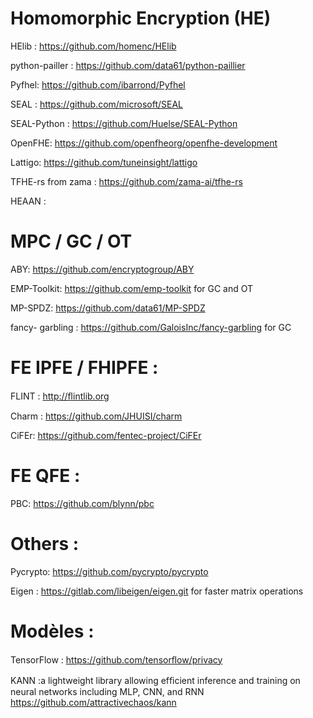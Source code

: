 # Homomorphic Encryption  (HE)
HElib :  https://github.com/homenc/HElib 

python-pailler : https://github.com/data61/python-paillier

Pyfhel: https://github.com/ibarrond/Pyfhel

SEAL : https://github.com/microsoft/SEAL

SEAL-Python : https://github.com/Huelse/SEAL-Python

OpenFHE: https://github.com/openfheorg/openfhe-development

Lattigo: https://github.com/tuneinsight/lattigo

TFHE-rs from zama : https://github.com/zama-ai/tfhe-rs

HEAAN : 

# MPC / GC / OT

ABY: https://github.com/encryptogroup/ABY

EMP-Toolkit: https://github.com/emp-toolkit for GC and OT

MP-SPDZ: https://github.com/data61/MP-SPDZ

fancy- garbling : https://github.com/GaloisInc/fancy-garbling for GC


# FE IPFE / FHIPFE :

FLINT : http://ﬂintlib.org 

Charm : https://github.com/JHUISI/charm

CiFEr:  https://github.com/fentec-project/CiFEr

# FE QFE :

PBC: https://github.com/blynn/pbc


# Others :

Pycrypto: https://github.com/pycrypto/pycrypto

Eigen : https://gitlab.com/libeigen/eigen.git   for faster matrix operations


# Modèles :

TensorFlow : https://github.com/tensorﬂow/privacy

KANN :a lightweight library allowing efﬁcient inference and training on neural networks
including MLP, CNN, and RNN  https://github.com/attractivechaos/kann






